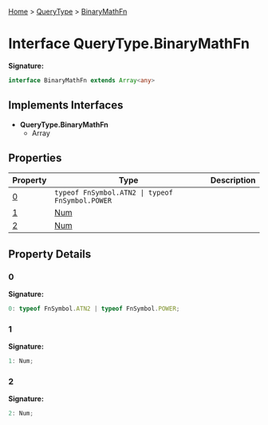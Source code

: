 [Home](../../../index.md) &gt; [QueryType](../../querytype.md) &gt; [BinaryMathFn](./binarymathfn.md)

# Interface QueryType.BinaryMathFn


<b>Signature:</b>

```typescript
interface BinaryMathFn extends Array<any> 
```

## Implements Interfaces

- <b>QueryType.BinaryMathFn</b>
    - Array

## Properties

|  Property | Type | Description |
|  --- | --- | --- |
|  [0](./binarymathfn.md#0-property) | `typeof FnSymbol.ATN2 \| typeof FnSymbol.POWER` |  |
|  [1](./binarymathfn.md#1-property) | [Num](../types/num.md) |  |
|  [2](./binarymathfn.md#2-property) | [Num](../types/num.md) |  |

## Property Details

<a id="0-property"></a>

### 0

<b>Signature:</b>

```typescript
0: typeof FnSymbol.ATN2 | typeof FnSymbol.POWER;
```

<a id="1-property"></a>

### 1

<b>Signature:</b>

```typescript
1: Num;
```

<a id="2-property"></a>

### 2

<b>Signature:</b>

```typescript
2: Num;
```
